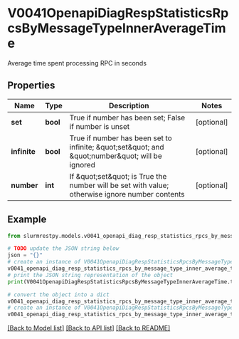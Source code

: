 # V0041OpenapiDiagRespStatisticsRpcsByMessageTypeInnerAverageTime

Average time spent processing RPC in seconds

## Properties

Name | Type | Description | Notes
------------ | ------------- | ------------- | -------------
**set** | **bool** | True if number has been set; False if number is unset | [optional]
**infinite** | **bool** | True if number has been set to infinite; \&quot;set\&quot; and \&quot;number\&quot; will be ignored | [optional]
**number** | **int** | If \&quot;set\&quot; is True the number will be set with value; otherwise ignore number contents | [optional]

## Example

```python
from slurmrestpy.models.v0041_openapi_diag_resp_statistics_rpcs_by_message_type_inner_average_time import V0041OpenapiDiagRespStatisticsRpcsByMessageTypeInnerAverageTime

# TODO update the JSON string below
json = "{}"
# create an instance of V0041OpenapiDiagRespStatisticsRpcsByMessageTypeInnerAverageTime from a JSON string
v0041_openapi_diag_resp_statistics_rpcs_by_message_type_inner_average_time_instance = V0041OpenapiDiagRespStatisticsRpcsByMessageTypeInnerAverageTime.from_json(json)
# print the JSON string representation of the object
print(V0041OpenapiDiagRespStatisticsRpcsByMessageTypeInnerAverageTime.to_json())

# convert the object into a dict
v0041_openapi_diag_resp_statistics_rpcs_by_message_type_inner_average_time_dict = v0041_openapi_diag_resp_statistics_rpcs_by_message_type_inner_average_time_instance.to_dict()
# create an instance of V0041OpenapiDiagRespStatisticsRpcsByMessageTypeInnerAverageTime from a dict
v0041_openapi_diag_resp_statistics_rpcs_by_message_type_inner_average_time_from_dict = V0041OpenapiDiagRespStatisticsRpcsByMessageTypeInnerAverageTime.from_dict(v0041_openapi_diag_resp_statistics_rpcs_by_message_type_inner_average_time_dict)
```
[[Back to Model list]](../README.md#documentation-for-models) [[Back to API list]](../README.md#documentation-for-api-endpoints) [[Back to README]](../README.md)



